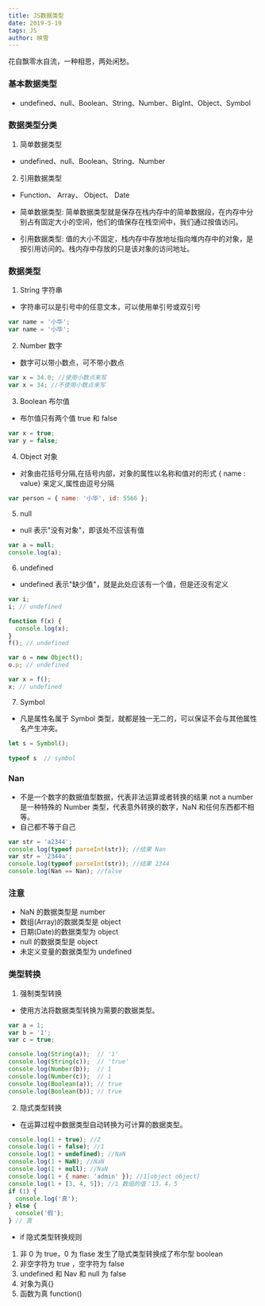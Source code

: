 ```yaml
---
title: JS数据类型
date: 2019-3-19
tags: JS
author: 映雪
---
```


花自飘零水自流，一种相思，两处闲愁。

<!--more-->

### 基本数据类型

- undefined、null、Boolean、String、Number、BigInt、Object、Symbol

### 数据类型分类

1. 简单数据类型

- undefined、null、Boolean、String、Number

2. 引用数据类型

- Function、 Array、 Object、 Date

- 简单数据类型: 简单数据类型就是保存在栈内存中的简单数据段，在内存中分别占有固定大小的空间，他们的值保存在栈空间中，我们通过按值访问。
- 引用数据类型: 值的大小不固定，栈内存中存放地址指向堆内存中的对象，是按引用访问的。栈内存中存放的只是该对象的访问地址。

### 数据类型

1. String 字符串

- 字符串可以是引号中的任意文本，可以使用单引号或双引号

```js
var name = '小华';
var name = '小华';
```

2. Number 数字

- 数字可以带小数点，可不带小数点

```js
var x = 34.0; //使用小数点来写
var x = 34; //不使用小数点来写
```

3. Boolean 布尔值

- 布尔值只有两个值 true 和 false

```js
var x = true;
var y = false;
```

4. Object 对象

- 对象由花括号分隔,在括号内部，对象的属性以名称和值对的形式 { name : value} 来定义,属性由逗号分隔

```js
var person = { name: '小华', id: 5566 };
```

5. null

- null 表示"没有对象"，即该处不应该有值

```js
var a = null;
console.log(a);
```

6. undefined

- undefined 表示"缺少值"，就是此处应该有一个值，但是还没有定义

```js
var i;
i; // undefined

function f(x) {
  console.log(x);
}
f(); // undefined

var o = new Object();
o.p; // undefined

var x = f();
x; // undefined
```

7. Symbol

- 凡是属性名属于 Symbol 类型，就都是独一无二的，可以保证不会与其他属性名产生冲突。
 
```js
let s = Symbol();
 
typeof s  // symbol

```

### Nan

- 不是一个数字的数据值型数据，代表非法运算或者转换的结果 not a number 是一种特殊的 Number 类型，代表意外转换的数字，NaN 和任何东西都不相等。
- 自己都不等于自己

```js
var str = 'a2344';
console.log(typeof parseInt(str)); //结果 Nan
var str = '2344a';
console.log(typeof parseInt(str)); //结果 2344
console.log(Nan == Nan); //false
```

### 注意

- NaN 的数据类型是 number
- 数组(Array)的数据类型是 object
- 日期(Date)的数据类型为 object
- null 的数据类型是 object
- 未定义变量的数据类型为 undefined

### 类型转换

1. 强制类型转换

- 使用方法将数据类型转换为需要的数据类型。

```js
var a = 1;
var b = '1';
var c = true;

console.log(String(a));  // '1'
console.log(String(c));  // 'true'
console.log(Number(b));  // 1
console.log(Number(c));  // 1
console.log(Boolean(a)); // true
console.log(Boolean(b)); // true
```

2. 隐式类型转换

- 在运算过程中数据类型自动转换为可计算的数据类型。

```js
console.log(1 + true); //2
console.log(1 + false); //1
console.log(1 + undefined); //NaN
console.log(1 + NaN); //NaN
console.log(1 + null); //NaN
console.log(1 + { name: 'admin' }); //1[object object]
console.log(1 + [3, 4, 5]); //1 数组的值：13，4，5
if (1) {
  console.log('真');
} else {
  console('假');
} // 真
```

- if 隐式类型转换规则

1. 非 0 为 true，0 为 flase 发生了隐式类型转换成了布尔型 boolean
2. 非空字符为 true ，空字符为 false
3. undefined 和 Nav 和 null 为 false
4. 对象为真{}
5. 函数为真 function()
